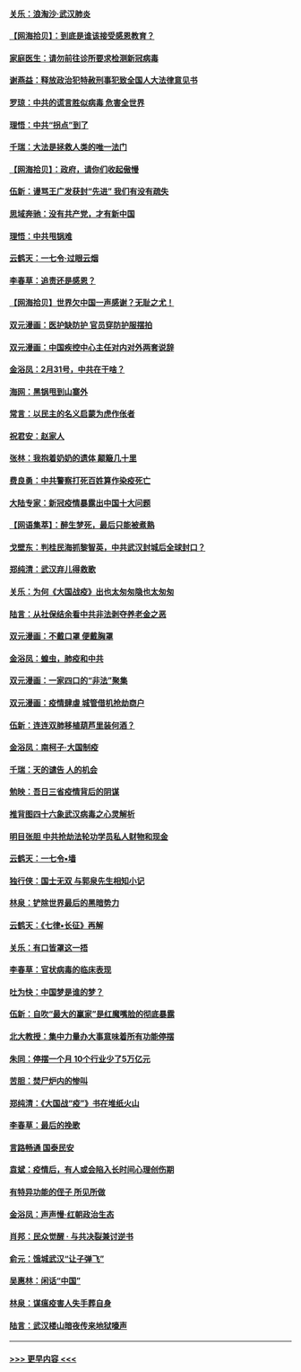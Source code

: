 #### [关乐：浪淘沙·武汉肺炎](../pages/nsc993/n11931792.md?t=03111731) 
#### [【网海拾贝】：到底是谁该接受感恩教育？](../pages/nsc993/n11931552.md?t=03111731) 
#### [家庭医生：请勿前往诊所要求检测新冠病毒](../pages/nsc993/n11929190.md?t=03111731) 
#### [谢燕益：释放政治犯特赦刑事犯致全国人大法律意见书](../pages/nsc993/n11928978.md?t=03111731) 
#### [罗琼：中共的谎言胜似病毒 危害全世界](../pages/nsc993/n11922636.md?t=03111731) 
#### [理悟：中共“拐点”到了](../pages/nsc993/n11928496.md?t=03111731) 
#### [千瑞：大法是拯救人类的唯一法门](../pages/nsc993/n11927637.md?t=03111731) 
#### [【网海拾贝】：政府，请你们收起傲慢](../pages/nsc993/n11926932.md?t=03111731) 
#### [伍新：谩骂王广发获封“先进” 我们有没有疏失](../pages/nsc993/n11926101.md?t=03111731) 
#### [思域奔驰：没有共产党，才有新中国](../pages/nsc993/n11926058.md?t=03111731) 
#### [理悟：中共甩锅难](../pages/nsc993/n11925355.md?t=03111731) 
#### [云鹤天：一七令·过眼云烟](../pages/nsc993/n11925284.md?t=03111731) 
#### [李春草：追责还是感恩？](../pages/nsc993/n11925274.md?t=03111731) 
#### [【网海拾贝】世界欠中国一声感谢？无耻之尤！](../pages/nsc993/n11925239.md?t=03111731) 
#### [双元漫画：医护缺防护 官员穿防护服摆拍](../pages/nsc993/n11923899.md?t=03111731) 
#### [双元漫画：中国疾控中心主任对内对外两套说辞](../pages/nsc993/n11921994.md?t=03111731) 
#### [金浴凤：2月31号，中共在干啥？](../pages/nsc993/n11922706.md?t=03111731) 
#### [海网：黑锅甩到山寨外](../pages/nsc993/n11922688.md?t=03111731) 
#### [常言：以民主的名义启蒙为虎作伥者](../pages/nsc993/n11922217.md?t=03111731) 
#### [祝君安：赵家人](../pages/nsc993/n11922209.md?t=03111731) 
#### [张林：我抱着奶奶的遗体 颠簸几十里](../pages/nsc993/n11920945.md?t=03111731) 
#### [费良勇：中共警察打死百姓算作染疫死亡](../pages/nsc993/n11919264.md?t=03111731) 
#### [大陆专家：新冠疫情暴露出中国十大问题](../pages/nsc993/n11919187.md?t=03111731) 
#### [【网语集萃】：醉生梦死，最后只能被煮熟](../pages/nsc993/n11918994.md?t=03111731) 
#### [戈壁东：判桂民海抓黎智英，中共武汉封城后全球封口？](../pages/nsc993/n11917982.md?t=03111731) 
#### [郑纯清：武汉弃儿得救歌](../pages/nsc993/n11917881.md?t=03111731) 
#### [关乐：为何《大国战疫》出也太匆匆隐也太匆匆](../pages/nsc993/n11917792.md?t=03111731) 
#### [陆言：从社保结余看中共非法剥夺养老金之恶](../pages/nsc993/n11917084.md?t=03111731) 
#### [双元漫画：不戴口罩 便戴胸罩](../pages/nsc993/n11916447.md?t=03111731) 
#### [金浴凤：蝗虫，肺疫和中共](../pages/nsc993/n11916904.md?t=03111731) 
#### [双元漫画：一家四口的“非法”聚集](../pages/nsc993/n11916378.md?t=03111731) 
#### [双元漫画：疫情肆虐 城管借机抢劫商户](../pages/nsc993/n11916310.md?t=03111731) 
#### [伍新：连连双肺移植葫芦里装何酒？](../pages/nsc993/n11913667.md?t=03111731) 
#### [金浴凤：南柯子·大国制疫](../pages/nsc993/n11913657.md?t=03111731) 
#### [千瑞：天的谴告  人的机会](../pages/nsc993/n11913309.md?t=03111731) 
#### [勉映：吾日三省疫情背后的阴谋](../pages/nsc993/n11913079.md?t=03111731) 
#### [推背图四十六象武汉病毒之心灵解析](../pages/nsc993/n11911761.md?t=03111731) 
#### [明目张胆 中共抢劫法轮功学员私人财物和现金](../pages/nsc993/n11910262.md?t=03111731) 
#### [云鹤天：一七令▪墙](../pages/nsc993/n11910627.md?t=03111731) 
#### [独行侠：国士无双 与郭泉先生相知小记](../pages/nsc993/n11910613.md?t=03111731) 
#### [林泉：铲除世界最后的黑暗势力](../pages/nsc993/n11909320.md?t=03111731) 
#### [云鹤天：《七律▪长征》再解](../pages/nsc993/n11909327.md?t=03111731) 
#### [关乐：有口皆罩这一捂](../pages/nsc993/n11908393.md?t=03111731) 
#### [李春草：官状病毒的临床表现](../pages/nsc993/n11908339.md?t=03111731) 
#### [吐为快：中国梦是谁的梦？](../pages/nsc993/n11906564.md?t=03111731) 
#### [伍新：自吹“最大的赢家”是红魔嘴脸的彻底暴露](../pages/nsc993/n11906407.md?t=03111731) 
#### [北大教授：集中力量办大事意味着所有功能停摆](../pages/nsc993/n11904800.md?t=03111731) 
#### [朱同：停摆一个月 10个行业少了5万亿元](../pages/nsc993/n11904498.md?t=03111731) 
#### [苦胆：焚尸炉内的惨叫](../pages/nsc993/n11904479.md?t=03111731) 
#### [郑纯清：《大国战“疫”》书在堆纸火山](../pages/nsc993/n11904450.md?t=03111731) 
#### [李春草：最后的挽歌](../pages/nsc993/n11904441.md?t=03111731) 
#### [言路畅通 国泰民安](../pages/nsc993/n11904222.md?t=03111731) 
#### [袁斌：疫情后，有人或会陷入长时间心理创伤期](../pages/nsc993/n11901514.md?t=03111731) 
#### [有特异功能的侄子 所见所做](../pages/nsc993/n11901154.md?t=03111731) 
#### [金浴凤：声声慢‧红朝政治生态](../pages/nsc993/n11899553.md?t=03111731) 
#### [肖邦：民众觉醒 · 与共决裂兼讨逆书](../pages/nsc993/n11898435.md?t=03111731) 
#### [俞元：饿城武汉“让子弹飞”](../pages/nsc993/n11898344.md?t=03111731) 
#### [吴惠林：闲话“中国”](../pages/nsc993/n11898182.md?t=03111731) 
#### [林泉：谋瘟疫害人失手葬自身](../pages/nsc993/n11897892.md?t=03111731) 
#### [陆言：武汉楼山暗夜传来地狱嚎声](../pages/nsc993/n11897033.md?t=03111731) 

----
#### [ >>> 更早内容 <<< ](../indexes/nsc993-earlier.md)
